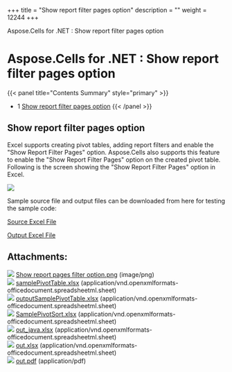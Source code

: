 +++
title = "Show report filter pages option" 
description = "" 
weight = 12244 
+++

Aspose.Cells for .NET : Show report filter pages option  

# Aspose.Cells for .NET : Show report filter pages option


{{< panel title="Contents Summary" style="primary" >}}
*   1 [Show report filter pages option](#Showreportfilterpagesoption-Showreportfilterpagesoption)
{{< /panel >}}
 

## Show report filter pages option

Excel supports creating pivot tables, adding report filters and enable the "Show Report Filter Pages" option. Aspose.Cells also supports this feature to enable the "Show Report Filter Pages" option on the created pivot table. Following is the screen showing the "Show Report Filter Pages" option in Excel.

![](https://docs2.aspose.com/cells/net/attachments/81690914/81920769.png)  

Sample source file and output files can be downloaded from here for testing the sample code:

[Source Excel File](https://docs2.aspose.com/cells/net/attachments/81690914/81920786.xlsx)

[Output Excel File](https://docs2.aspose.com/cells/net/attachments/81690914/81920787.xlsx)

## Attachments:

![](https://docs2.aspose.com/cells/net/images/icons/bullet_blue.gif) [Show report pages filter option.png](https://docs2.aspose.com/cells/net/attachments/81690914/81920769.png) (image/png)  
![](https://docs2.aspose.com/cells/net/images/icons/bullet_blue.gif) [samplePivotTable.xlsx](https://docs2.aspose.com/cells/net/attachments/81690914/81920786.xlsx) (application/vnd.openxmlformats-officedocument.spreadsheetml.sheet)  
![](https://docs2.aspose.com/cells/net/images/icons/bullet_blue.gif) [outputSamplePivotTable.xlsx](https://docs2.aspose.com/cells/net/attachments/81690914/81920787.xlsx) (application/vnd.openxmlformats-officedocument.spreadsheetml.sheet)  
![](https://docs2.aspose.com/cells/net/images/icons/bullet_blue.gif) [SamplePivotSort.xlsx](https://docs2.aspose.com/cells/net/attachments/81690914/95584322.xlsx) (application/vnd.openxmlformats-officedocument.spreadsheetml.sheet)  
![](https://docs2.aspose.com/cells/net/images/icons/bullet_blue.gif) [out\_java.xlsx](https://docs2.aspose.com/cells/net/attachments/81690914/95584323.xlsx) (application/vnd.openxmlformats-officedocument.spreadsheetml.sheet)  
![](https://docs2.aspose.com/cells/net/images/icons/bullet_blue.gif) [out.xlsx](https://docs2.aspose.com/cells/net/attachments/81690914/95584324.xlsx) (application/vnd.openxmlformats-officedocument.spreadsheetml.sheet)  
![](https://docs2.aspose.com/cells/net/images/icons/bullet_blue.gif) [out.pdf](https://docs2.aspose.com/cells/net/attachments/81690914/95584325.pdf) (application/pdf)  

